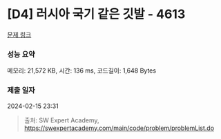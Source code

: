# [D4] 러시아 국기 같은 깃발 - 4613 

[문제 링크](https://swexpertacademy.com/main/code/problem/problemDetail.do?contestProbId=AWQl9TIK8qoDFAXj) 

### 성능 요약

메모리: 21,572 KB, 시간: 136 ms, 코드길이: 1,648 Bytes

### 제출 일자

2024-02-15 23:31



> 출처: SW Expert Academy, https://swexpertacademy.com/main/code/problem/problemList.do